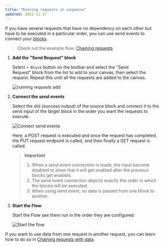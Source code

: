 ```yaml
---
title: "Running requests in sequence"
updated: 2022-11-17
---
```


If you have several requests that have no dependency on each other but have to be executed in a particular order, you can use send events to connect your [blocks](/docs/postman-flows/core-concepts/blocks/).

> Check out the example flow: [Chaining requests](https://www.postman.com/postman/workspace/example-flows/flow/6267f9315d367a64e7ba06e5)

1. **Add the "Send Request" block**

   Select `+ Block` button on the toolbar and select the "Send Request" block from the list to add to your canvas, then select the request. Repeat this until all the requests are added to the canvas.

   ![running requests add](https://assets.postman.com/postman-labs-docs/running-requests/updated-running-add-requests.gif)

2. **Connect the send events**

   Select the dot (success output) of the source block and connect it to the send input of the target block in the order you want the requests to execute.

   ![Connect send events](https://assets.postman.com/postman-labs-docs/running-requests/updated-running-connect-send-events.gif)

   Here, a POST request is executed and once the request has completed, the PUT request endpoint is called, and then finally a GET request is called.

   > **Important**
   >
   > 1. When a send event connection is made, the input become disabled to show that it will get enabled after the previous blocks get enabled.
   > 2. The send event connection depicts exactly the order in which the blocks will be executed.
   > 3. When using send event, no data is passed from one block to another.

3. **Start the Flow**

   Start the Flow see them run in the order they are configured:

   ![Start the flow](https://assets.postman.com/postman-labs-docs/running-requests/updated-running-run-with-send-events.gif)

If you want to use data from one request in another request, you can learn how to do so in [Chaining requests with data](/docs/postman-flows/flows-getting-started/chaining-requests-with-data/).
